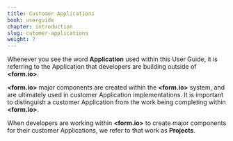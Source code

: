 ```yaml
---
title: Customer Applications
book: userguide
chapter: introduction
slug: cutomer-applications
weight: 7
---
```

Whenever you see the word **Application** used within this User Guide, it is referring to the Application that developers are building outside of **&lt;<span class="text-primary">form</span>.<span class="text-secondary">io</span>&gt;**.

**&lt;<span class="text-primary">form</span>.<span class="text-secondary">io</span>&gt;** major components are created within the **&lt;<span class="text-primary">form</span>.<span class="text-secondary">io</span>&gt;** system, and are ultimately used in customer Application implementations. It is important to distinguish a customer Application from the work being completing within **&lt;<span class="text-primary">form</span>.<span class="text-secondary">io</span>&gt;**.

When developers are working within **&lt;<span class="text-primary">form</span>.<span class="text-secondary">io</span>&gt;** to create major components for their customer Applications, we refer to that work as **Projects**.

